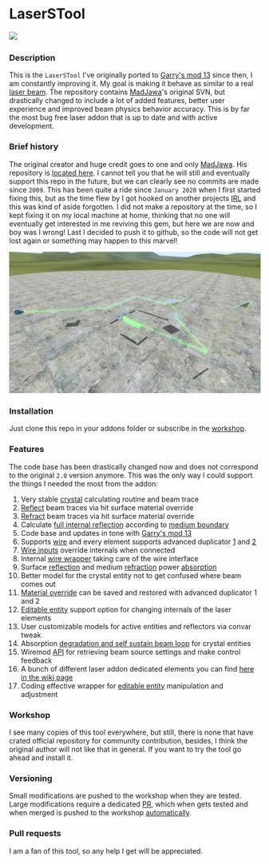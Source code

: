 # LaserSTool

[![](https://img.youtube.com/vi/QCbQLuknN9Y/0.jpg)](http://www.youtube.com/watch?v=QCbQLuknN9Y "")

### Description
This is the `LaserSTool` I've originally ported to [Garry's mod 13][ref-gmod-link]
since then, I am constantly improving it. My goal is making it behave as similar to a
real [laser beam][ref-laser-beam]. The repository contains [MadJawa][ref-author-org]'s
original SVN, but drastically changed to include a lot of added features, better user
experience and improved beam physics behavior accuracy. This is by far the most bug
free laser addon that is up to date and with active development.

### Brief history
The original creator and huge credit goes to one and only [MadJawa][ref-author-org].
His repository is [located here][ref-org-repo]. I cannot tell you that he will still
and eventually support this repo in the future, but we can clearly see no commits are
made since `2009`. This has been quite a ride since `January 2020` when I first started
fixing this, but as the time flew by I got hooked on another projects [IRL][ref-exp-irl]
and this was kind of aside forgotten. I did not make a repository at the time, so I kept
fixing it on my local machine at home, thinking that no one will eventually get interested
in me reviving this gem, but here we are now and boy was I wrong! Last I decided to push
it to github, so the code will not get lost again or something may happen to this marvel!

![LaserSTool][ref-screenshot]

### Installation
Just clone this repo in your addons folder or subscribe in the [workshop][ref-workshop].

### Features
The code base has been drastically changed now and does not correspond to the original `2.0`
version anymore. This was the only way I could support the things I needed the most from the addon:

1. Very stable [crystal][ref-crystal] calculating routine and beam trace
2. [Reflect][ref-reflect] beam traces via hit surface material override
3. [Refract][ref-refract-pic] beam traces via hit surface material override
4. Calculate [full internal reflection][ref-total-reflect] according to [medium boundary][ref-boundary]
5. Code base and updates in tone with [Garry's mod 13][ref-gmod-link]
6. Supports [wire][ref-wire] and every element supports advanced duplicator [1][ref-adv-dupe1] and [2][ref-adv-dupe2]
7. [Wire inputs][ref-wire] override internals when connected
8. Internal [wire wrapper][ref-wire-wrap] taking care of the wire interface
9. Surface [reflection][ref-reflect] and medium [refraction][ref-refract] power [absorption][ref-reflect-rate]
10. Better model for the crystal entity not to get confused where beam comes out
11. [Material override][ref-mat-override] can be saved and restored with advanced duplicator 1 and 2
12. [Editable entity][ref-ent-edit] support option for changing internals of the laser elements
13. User customizable models for active entities and reflectors via convar tweak
14. Absorption [degradation and self sustain beam loop][ref-crystal] for crystal entities
15. Wiremod [API][ref-wire-api] for retrieving beam source settings and make control feedback
16. A bunch of different laser addon dedicated elements you can find [here in the wiki page][ref-wiki-page]
17. Coding effective wrapper for [editable entity][ref-ent-edit] manipulation and adjustment

### Workshop
I see many copies of this tool everywhere, but still, there is none that
have crated official repository for community contribution, besides, I think
the original author will not like that in general. If you want to try the tool
go ahead and install it.

### Versioning
Small modifications are pushed to the workshop when they are tested. Large
modifications require a dedicated [PR][ref-git-pr], which when gets tested
and when merged is pushed to the workshop [automatically][ref-ws-publish].

### Pull requests
I am a fan of this tool, so any help I get will be appreciated.

[ref-total-reflect]: https://en.wikipedia.org/wiki/Total_internal_reflection
[ref-reflect]: https://en.wikipedia.org/wiki/Reflection_(physics)
[ref-refract]: https://en.wikipedia.org/wiki/Refraction
[ref-screenshot]: https://raw.githubusercontent.com/dvdvideo1234/LaserSTool/main/data/laseremitter/tools/pictures/screenshot.jpg
[ref-reflect-rate]: https://raw.githubusercontent.com/dvdvideo1234/LaserSTool/main/data/laseremitter/tools/pictures/reflect_rate.jpg
[ref-refract-pic]: https://raw.githubusercontent.com/dvdvideo1234/LaserSTool/main/data/laseremitter/tools/pictures/refract.jpg
[ref-crystal]: https://raw.githubusercontent.com/dvdvideo1234/LaserSTool/main/data/laseremitter/tools/pictures/crystal.jpg
[ref-boundary]: https://raw.githubusercontent.com/dvdvideo1234/LaserSTool/main/data/laseremitter/tools/pictures/optic-cable.jpg
[ref-wire-api]: https://github.com/dvdvideo1234/LaserSTool/wiki/Wiremod-API
[ref-wire]: https://github.com/wiremod/wire
[ref-wire-wrap]: https://github.com/dvdvideo1234/LaserSTool/blob/main/lua/laseremitter/wire_wrapper.lua
[ref-wiki-page]: https://github.com/dvdvideo1234/LaserSTool/wiki
[ref-ent-edit]: https://wiki.facepunch.com/gmod/Editable_Entities
[ref-mat-override]: https://wiki.facepunch.com/gmod/Entity:SetMaterial
[ref-workshop]: https://steamcommunity.com/sharedfiles/filedetails/?id=2546685571
[ref-gmod-link]: https://gmod.facepunch.com/
[ref-laser-beam]: https://en.wikipedia.org/wiki/Laser
[ref-author-org]: https://forum.facepunch.com/u/madjawa-legacy
[ref-org-repo]: https://svn.madjawa.net/lua/LaserSTOOL/
[ref-git-pr]: https://github.com/dvdvideo1234/LaserSTool/pulls
[ref-ws-publish]: https://github.com/dvdvideo1234/LaserSTool/blob/main/workshop_publish.bat
[ref-exp-irl]: https://www.grammarly.com/blog/irl-meaning/
[ref-adv-dupe1]: https://github.com/wiremod/advduplicator
[ref-adv-dupe2]: https://github.com/wiremod/advdupe2
